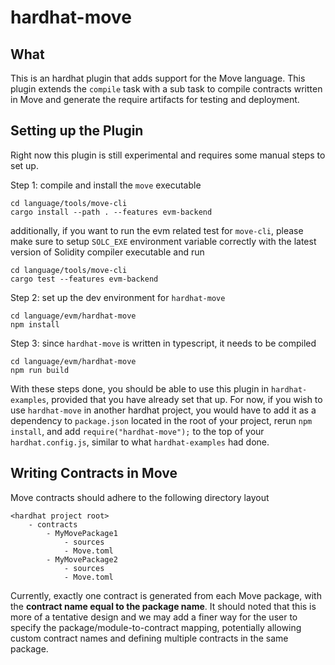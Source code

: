 # hardhat-move

## What
This is an hardhat plugin that adds support for the Move language.
This plugin extends the `compile` task with a sub task to compile contracts written in Move and generate the require artifacts for testing and deployment.

## Setting up the Plugin
Right now this plugin is still experimental and requires some manual steps to set up.

Step 1: compile and install the `move` executable
```
cd language/tools/move-cli
cargo install --path . --features evm-backend
```

additionally, if you want to run the evm related test for `move-cli`, please make sure to setup `SOLC_EXE` environment variable correctly with the latest version of Solidity compiler executable and run
```
cd language/tools/move-cli
cargo test --features evm-backend
```

Step 2: set up the dev environment for `hardhat-move`
```
cd language/evm/hardhat-move
npm install
```

Step 3: since `hardhat-move` is written in typescript, it needs to be compiled
```
cd language/evm/hardhat-move
npm run build
```

With these steps done, you should be able to use this plugin in `hardhat-examples`, provided that you have already set that up. For now, if you wish to use `hardhat-move` in another hardhat project, you would have to add it as a dependency to `package.json` located in the root of your project, rerun `npm install`, and add `require("hardhat-move");` to the top of your `hardhat.config.js`, similar to what `hardhat-examples` had done.

## Writing Contracts in Move
Move contracts should adhere to the following directory layout
```
<hardhat project root>
    - contracts
        - MyMovePackage1
            - sources
            - Move.toml
        - MyMovePackage2
            - sources
            - Move.toml
```
Currently, exactly one contract is generated from each Move package, with the **contract name equal to the package name**. It should noted that this is more of a tentative design and we may add a finer way for the user to specify the package/module-to-contract mapping, potentially allowing custom contract names and defining multiple contracts in the same package.
